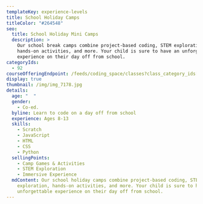 ```yaml
---
templateKey: experience-levels
title: School Holiday Camps
titleColor: "#264548"
seo:
  title: School Holiday Mini Camps
  description: >
    Our school break camps combine project-based coding, STEM exploration,
    hands-on activities, and more. Your child is sure to have an unforgettable
    experience on their day off from school.
categoryIds:
  - 92
courseOfferingEndpoint: /feeds/coding_space/classes?class_category_ids[]=92
display: true
thumbnail: /img/img_7178.jpg
details:
  age: "  "
  gender:
    - Co-ed.
  byline: Learn to code on a day off from school
  experience: Ages 8-13
  skills:
    - Scratch
    - JavaScript
    - HTML
    - CSS
    - Python
  sellingPoints:
    - Camp Games & Activities
    - STEM Exploration
    - Immersive Experience
  mdContent: Our school holiday camps combine project-based coding, STEM
    exploration, hands-on activities, and more. Your child is sure to have an
    unforgettable experience on their day off from school.
---
```


